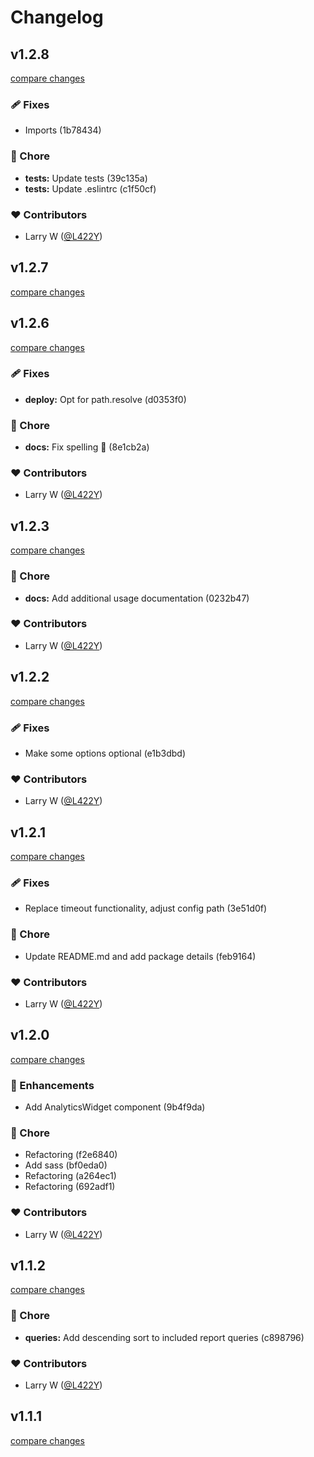 # Changelog


## v1.2.8

[compare changes](https://undefined/undefined/compare/v1.2.7...v1.2.8)


### 🩹 Fixes

  - Imports (1b78434)

### 🏡 Chore

  - **tests:** Update tests (39c135a)
  - **tests:** Update .eslintrc (c1f50cf)

### ❤️  Contributors

- Larry W ([@L422Y](http://github.com/L422Y))

## v1.2.7

[compare changes](https://undefined/undefined/compare/v1.2.6...v1.2.7)

## v1.2.6

[compare changes](https://undefined/undefined/compare/v1.2.5...v1.2.6)

### 🩹 Fixes

  - **deploy:** Opt for path.resolve (d0353f0)

### 🏡 Chore

  - **docs:** Fix spelling 🫠 (8e1cb2a)

### ❤️  Contributors

- Larry W ([@L422Y](http://github.com/L422Y))

## v1.2.3

[compare changes](https://undefined/undefined/compare/v1.2.2...v1.2.3)


### 🏡 Chore

  - **docs:** Add additional usage documentation (0232b47)

### ❤️  Contributors

- Larry W ([@L422Y](http://github.com/L422Y))

## v1.2.2

[compare changes](https://undefined/undefined/compare/v1.2.1...v1.2.2)


### 🩹 Fixes

  - Make some options optional (e1b3dbd)

### ❤️  Contributors

- Larry W ([@L422Y](http://github.com/L422Y))

## v1.2.1

[compare changes](https://undefined/undefined/compare/v1.2.0...v1.2.1)


### 🩹 Fixes

  - Replace timeout functionality, adjust config path (3e51d0f)

### 🏡 Chore

  - Update README.md and add package details (feb9164)

### ❤️  Contributors

- Larry W ([@L422Y](http://github.com/L422Y))

## v1.2.0

[compare changes](https://undefined/undefined/compare/v1.1.2...v1.2.0)


### 🚀 Enhancements

  - Add AnalyticsWidget component (9b4f9da)

### 🏡 Chore

  - Refactoring (f2e6840)
  - Add sass (bf0eda0)
  - Refactoring (a264ec1)
  - Refactoring (692adf1)

### ❤️  Contributors

- Larry W ([@L422Y](http://github.com/L422Y))

## v1.1.2

[compare changes](https://undefined/undefined/compare/v1.1.1...v1.1.2)


### 🏡 Chore

  - **queries:** Add descending sort to included report queries (c898796)

### ❤️  Contributors

- Larry W ([@L422Y](http://github.com/L422Y))

## v1.1.1

[compare changes](https://undefined/undefined/compare/v1.1.0...v1.1.1)

